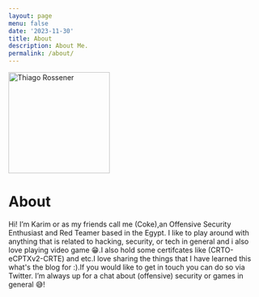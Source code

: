 ```yaml
---
layout: page
menu: false
date: '2023-11-30'
title: About
description: About Me.
permalink: /about/
---
```


<img class="img-rounded" src="/assets/img/uploads/profile.png" alt="Thiago Rossener" width="200">

# About

Hi! I’m Karim or as my friends call me (Coke),an Offensive Security Enthusiast and Red Teamer based in the Egypt. I like to play around with anything that is related to hacking, security, or tech in general and i also love playing video game 😁.I also hold some certifcates like (CRTO-eCPTXv2-CRTE) and etc.I love sharing the things that I have learned this what's the blog for :).If you would like to get in touch you can do so via Twitter. I’m always up for a chat about (offensive) security or games in general 😅!
